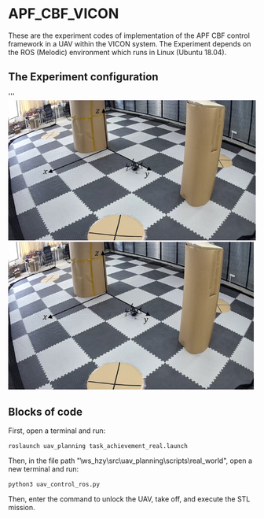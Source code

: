# APF_CBF_VICON
These are the experiment codes of implementation of the APF CBF control framework in a UAV within the VICON system.
The Experiment depends on the ROS (Melodic) environment which runs in Linux (Ubuntu 18.04).

## The Experiment configuration 
'''![This is an alt text.](/image/lab_env_xyz.jpg "The VICON system configuration.")
<img src="/image/lab_env_xyz.jpg" alt="This is an alt text." style="width:500px;height:300px;">

## Blocks of code
First, open a terminal and run:
```
roslaunch uav_planning task_achievement_real.launch
```
Then, in the file path "\ws_hzy\src\uav_planning\scripts\real_world", open a new terminal and run:
```
python3 uav_control_ros.py
```
Then, enter the command to unlock the UAV, take off, and execute the STL mission.
